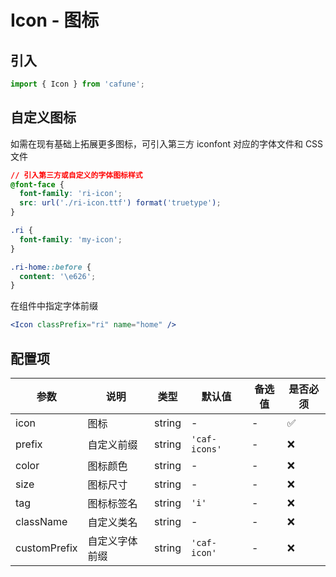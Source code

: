 # Icon - 图标

## 引入
```jsx
import { Icon } from 'cafune';
```

 ## 自定义图标
如需在现有基础上拓展更多图标，可引入第三方 iconfont 对应的字体文件和 CSS 文件
```css
// 引入第三方或自定义的字体图标样式
@font-face {
  font-family: 'ri-icon';
  src: url('./ri-icon.ttf') format('truetype');
}

.ri {
  font-family: 'my-icon';
}

.ri-home::before {
  content: '\e626';
}
```
在组件中指定字体前缀
```jsx
<Icon classPrefix="ri" name="home" />
```

## 配置项
| 参数 | 说明 | 类型 | 默认值 |备选值 | 是否必须 |
| --- | --- | --- | --- | --- | --- |
| icon | 图标 | string | - | - | ✅  |
| prefix | 自定义前缀 | string | `'caf-icons'` | - | ❌ |
| color | 图标颜色 | string | - | - | ❌ |
| size | 图标尺寸 | string | - | - | ❌ |
| tag | 图标标签名 | string | `'i'` | - | ❌ |
| className | 自定义类名 | string | - | - | ❌ |
| customPrefix | 自定义字体前缀 | string | `'caf-icon'` | - | ❌ |
